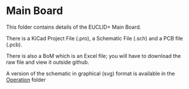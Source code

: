# Main Board
This folder contains details of the EUCLID+ Main Board.

There is a KiCad Project File (.pro), a Schematic File (.sch) and a PCB file (.pcb).

There is also a BoM which is an Excel file; you will have to download the raw file and view it outside github.

A version of the schematic in graphical (svg) format is available in the [Operation](https://github.com/m0xpd/EUCLIDplus/tree/main/Operation#readme) folder
